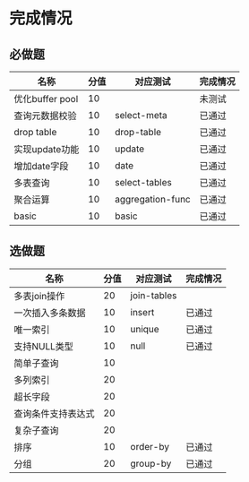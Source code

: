 # 完成情况
## 必做题
| 名称 | 分值 | 对应测试 | 完成情况 |
| ---- | -- | ---- | -------------|
| 优化buffer pool | 10 |  | 未测试 |
| 查询元数据校验 | 10 | select-meta | 已通过 |
| drop table | 10 | drop-table | 已通过|
| 实现update功能 | 10 | update | 已通过 |
| 增加date字段 | 10 | date | 已通过 |
| 多表查询  | 10 | select-tables | 已通过 |
| 聚合运算 | 10 | aggregation-func | 已通过 |
| basic   | 10 | basic | 已通过|

## 选做题
| 名称 | 分值 | 对应测试 | 完成情况 |
| ---- | -- | ---- | -------------|
| 多表join操作       | 20   | join-tables |  |
| 一次插入多条数据   | 10   | insert | 已通过 |
| 唯一索引           | 10   | unique | 已通过 |
| 支持NULL类型       | 10   | null | 已通过 |
| 简单子查询         | 10   |  |  |
| 多列索引           | 20   |  |  |
| 超长字段           | 20   |  |  |
| 查询条件支持表达式 | 20   |  | |
| 复杂子查询         | 20   |  |  |
| 排序               | 10   | order-by | 已通过 |
| 分组               | 20   | group-by | 已通过 |